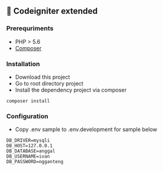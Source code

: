 ## :rocket: Codeigniter extended

### Prerequriments
  - PHP > 5.6
  - [Composer](https://getcomposer.org/)

### Installation

 - Download this project
 - Go to root directory project
 - Install the dependency project via composer
```
composer install
```

### Configuration
 - Copy .env sample to .env.development for sample below
```
DB_DRIVER=mysqli
DB_HOST=127.0.0.1
DB_DATABASE=anggal
DB_USERNAME=ivan
DB_PASSWORD=ngganteng

```
